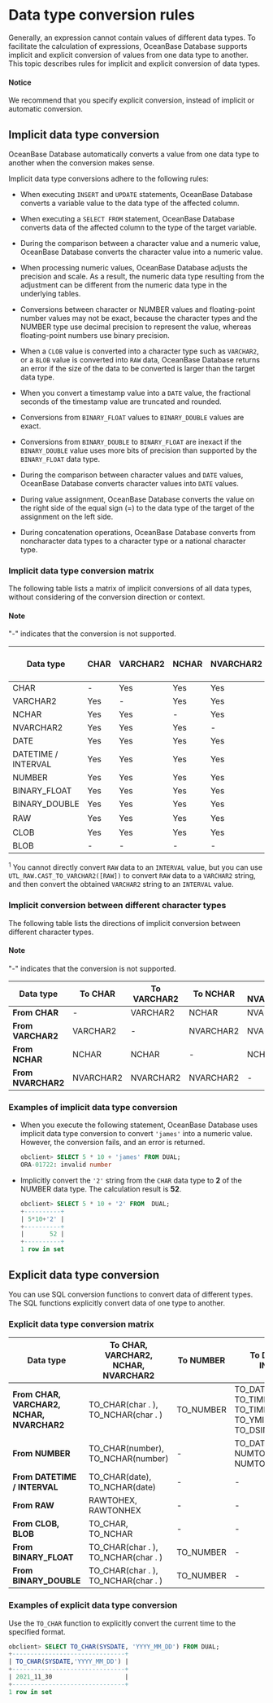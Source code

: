 # Data type conversion rules

Generally, an expression cannot contain values of different data types. To facilitate the calculation of expressions, OceanBase Database supports implicit and explicit conversion of values from one data type to another. This topic describes rules for implicit and explicit conversion of data types.

  <main id="notice" type='notice'>
    <h4>Notice</h4>
    <p>We recommend that you specify explicit conversion, instead of implicit or automatic conversion. </p>
  </main>

## Implicit data type conversion

OceanBase Database automatically converts a value from one data type to another when the conversion makes sense.

Implicit data type conversions adhere to the following rules:

* When executing `INSERT` and `UPDATE` statements, OceanBase Database converts a variable value to the data type of the affected column.

* When executing a `SELECT FROM` statement, OceanBase Database converts data of the affected column to the type of the target variable.

* During the comparison between a character value and a numeric value, OceanBase Database converts the character value into a numeric value.

* When processing numeric values, OceanBase Database adjusts the precision and scale. As a result, the numeric data type resulting from the adjustment can be different from the numeric data type in the underlying tables.

* Conversions between character or NUMBER values and floating-point number values may not be exact, because the character types and the NUMBER type use decimal precision to represent the value, whereas floating-point numbers use binary precision.

* When a `CLOB` value is converted into a character type such as `VARCHAR2`, or a `BLOB` value is converted into `RAW` data, OceanBase Database returns an error if the size of the data to be converted is larger than the target data type.

* When you convert a timestamp value into a `DATE` value, the fractional seconds of the timestamp value are truncated and rounded.

* Conversions from `BINARY_FLOAT` values to `BINARY_DOUBLE` values are exact.

* Conversions from `BINARY_DOUBLE` to `BINARY_FLOAT` are inexact if the `BINARY_DOUBLE` value uses more bits of precision than supported by the `BINARY_FLOAT` data type.

* During the comparison between character values and `DATE` values, OceanBase Database converts character values into `DATE` values.

* During value assignment, OceanBase Database converts the value on the right side of the equal sign (=) to the data type of the target of the assignment on the left side.

* During concatenation operations, OceanBase Database converts from noncharacter data types to a character type or a national character type.

### Implicit data type conversion matrix

The following table lists a matrix of implicit conversions of all data types, without considering of the conversion direction or context.

  <main id="notice" type='explain'>
    <h4>Note</h4>
    <p>"-" indicates that the conversion is not supported. </p>
  </main>

| **Data type** | **CHAR** | **VARCHAR2** | **NCHAR** | **NVARCHAR2** | **DATE** | **DATETIME / INTERVAL** | **NUMBER** | **BINARY_FLOAT** | **BINARY_DOUBLE** | **RAW** | **CLOB** | **BLOB** |
|---------------------|----------|--------------|-----------|---------------|----------|------------------------------------|------------|------------------|-------------------|---------|----------|----------|
| CHAR | - | Yes | Yes | Yes | Yes | Yes | Yes | Yes | Yes | Yes | Yes | Yes |
| VARCHAR2 | Yes | - | Yes | Yes | Yes | Yes | Yes | Yes | Yes | Yes | Yes | - |
| NCHAR | Yes | Yes | - | Yes | Yes | Yes | Yes | Yes | Yes | Yes | Yes | - |
| NVARCHAR2 | Yes | Yes | Yes | - | Yes | Yes | Yes | Yes | Yes | Yes | Yes | - |
| DATE | Yes | Yes | Yes | Yes | - | - | - | - | - | - | - | - |
| DATETIME / INTERVAL | Yes | Yes | Yes | Yes | - | - | - | - | - | - | - | - |
| NUMBER | Yes | Yes | Yes | Yes | - | - | - | Yes | Yes | - | - | - |
| BINARY_FLOAT | Yes | Yes | Yes | Yes | - | - | Yes | - | Yes | - | - | - |
| BINARY_DOUBLE | Yes | Yes | Yes | Yes | - | - | Yes | Yes | - | - | - | - |
| RAW | Yes | Yes | Yes | Yes | - | Yes <sup>1</sup> | - | - | - | - | Yes | - |
| CLOB | Yes | Yes | Yes | Yes | - | - | - | - | - | - | - | Yes |
| BLOB | - | - | - | - | - | - | - | - | - | Yes | - | - |

<sup>1</sup> You cannot directly convert `RAW` data to an `INTERVAL` value, but you can use `UTL_RAW.CAST_TO_VARCHAR2([RAW])` to convert `RAW` data to a `VARCHAR2` string, and then convert the obtained `VARCHAR2` string to an `INTERVAL` value.

### Implicit conversion between different character types

The following table lists the directions of implicit conversion between different character types.

  <main id="notice" type='explain'>
    <h4>Note</h4>
    <p>"-" indicates that the conversion is not supported. </p>
  </main>

| **Data type** | To **CHAR** | To **VARCHAR2** | To **NCHAR** | To **NVARCHAR2** |
|--------------------|-------------|-----------------|--------------|------------------|
| **From CHAR** | - | VARCHAR2 | NCHAR | NVARCHAR2 |
| **From VARCHAR2** | VARCHAR2 | - | NVARCHAR2 | NVARCHAR2 |
| **From NCHAR** | NCHAR | NCHAR | - | NCHAR2 |
| **From NVARCHAR2** | NVARCHAR2 | NVARCHAR2 | NVARCHAR2 | - |

### Examples of implicit data type conversion

* When you execute the following statement, OceanBase Database uses implicit data type conversion to convert `'james'` into a numeric value. However, the conversion fails, and an error is returned.

   ```sql
   obclient> SELECT 5 * 10 + 'james' FROM DUAL;
   ORA-01722: invalid number
   ```

* Implicitly convert the `'2'` string from the `CHAR` data type to **2** of the NUMBER data type. The calculation result is **52**.

   ```sql
   obclient> SELECT 5 * 10 + '2' FROM  DUAL;
   +----------+
   | 5*10+'2' |
   +----------+
   |       52 |
   +----------+
   1 row in set
   ```

## Explicit data type conversion

You can use SQL conversion functions to convert data of different types. The SQL functions explicitly convert data of one type to another.

### Explicit data type conversion matrix

| **Data type** | **To CHAR, VARCHAR2, NCHAR, NVARCHAR2** | **To NUMBER** | **To DATETIME / INTERVAL** | **To RAW** | **To CLOB, BLOB** | **To BINARY_FLOAT** | To BINARY_DOUBLE |
|----------------------------------------|--------------------------------------|---------------|------------------------------------------------------------------|------------|------------------|---------------------|------------------|
| **From CHAR, VARCHAR2, NCHAR, NVARCHAR2** | TO_CHAR(char . ), TO_NCHAR(char . ) | TO_NUMBER | TO_DATE, TO_TIMESTAMP, TO_TIMESTAMP_TZ, TO_YMINTERVAL, TO_DSINTERVAL | HEXTORAW | TO_CLOB | TO_BINARY_FLOAT | TO_BINARY_DOUBLE |
| **From NUMBER** | TO_CHAR(number), TO_NCHAR(number) | - | TO_DATE, NUMTOYM_INTERVAL, NUMTOOLS_INTERVAL | - | - | TO_BINARY_FLOAT | TO_BINARY_DOUBLE |
| **From DATETIME / INTERVAL** | TO_CHAR(date), TO_NCHAR(date) | - | - | - | - | - | - |
| **From RAW** | RAWTOHEX, RAWTONHEX | - | - | - | TO_BLOB | - | - |
| **From CLOB, BLOB** | TO_CHAR, TO_NCHAR | - | - | - | TO_CLOB | - | - |
| **From BINARY_FLOAT** | TO_CHAR(char . ), TO_NCHAR(char . ) | TO_NUMBER | - | - | - | TO_BINARY_FLOAT | TO_BINARY_DOUBLE |
| **From BINARY_DOUBLE** | TO_CHAR(char . ), TO_NCHAR(char . ) | TO_NUMBER | - | - | - | TO_BINARY_FLOAT | TO_BINARY_DOUBLE |

### Examples of explicit data type conversion

Use the `TO_CHAR` function to explicitly convert the current time to the specified format.

```sql
obclient> SELECT TO_CHAR(SYSDATE, 'YYYY_MM_DD') FROM DUAL;
+-------------------------------+
| TO_CHAR(SYSDATE,'YYYY_MM_DD') |
+-------------------------------+
| 2021_11_30                    |
+-------------------------------+
1 row in set
```
